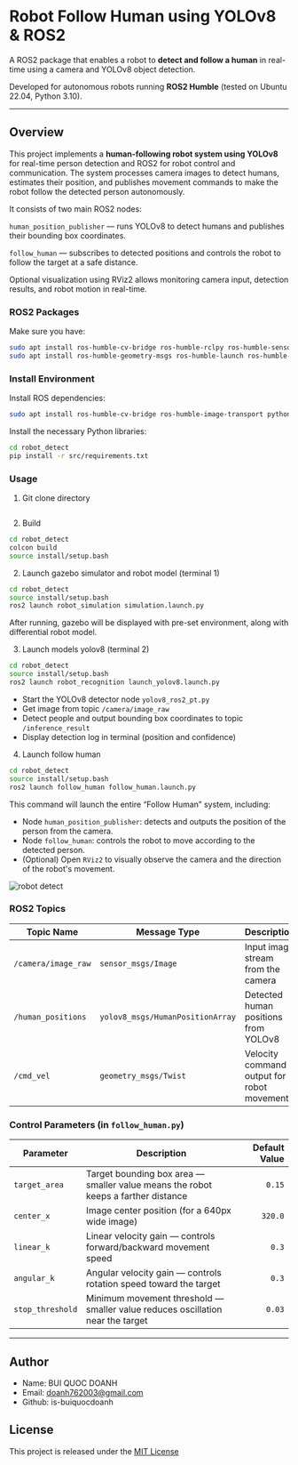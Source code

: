 # Robot Follow Human using YOLOv8 & ROS2

A ROS2 package that enables a robot to **detect and follow a human** in real-time using a camera and YOLOv8 object detection.

Developed for autonomous robots running **ROS2 Humble** (tested on Ubuntu 22.04, Python 3.10).

---

## Overview
This project implements a **human-following robot system using YOLOv8** for real-time person detection and ROS2 for robot control and communication.
The system processes camera images to detect humans, estimates their position, and publishes movement commands to make the robot follow the detected person autonomously.

It consists of two main ROS2 nodes:

`human_position_publisher` — runs YOLOv8 to detect humans and publishes their bounding box coordinates.

`follow_human` — subscribes to detected positions and controls the robot to follow the target at a safe distance.

Optional visualization using RViz2 allows monitoring camera input, detection results, and robot motion in real-time.

### ROS2 Packages
Make sure you have:
```bash
sudo apt install ros-humble-cv-bridge ros-humble-rclpy ros-humble-sensor-msgs
sudo apt install ros-humble-geometry-msgs ros-humble-launch ros-humble-rviz2
```

### Install Environment
Install ROS dependencies:
```bash
sudo apt install ros-humble-cv-bridge ros-humble-image-transport python3-colcon-common-extensions
```

Install the necessary Python libraries:
```bash
cd robot_detect
pip install -r src/requirements.txt
```

### Usage
1. Git clone directory
```bash
```
2. Build
```bash
cd robot_detect
colcon build
source install/setup.bash
```
2. Launch gazebo simulator and robot model (terminal 1)
```bash
cd robot_detect
source install/setup.bash
ros2 launch robot_simulation simulation.launch.py
```
After running, gazebo will be displayed with pre-set environment, along with differential robot model.

3. Launch models yolov8 (terminal 2)
```bash
cd robot_detect
source install/setup.bash
ros2 launch robot_recognition launch_yolov8.launch.py
```

- Start the YOLOv8 detector node `yolov8_ros2_pt.py`
- Get image from topic `/camera/image_raw`
- Detect people and output bounding box coordinates to topic `/inference_result`
- Display detection log in terminal (position and confidence)

4. Launch follow human
```bash
cd robot_detect
source install/setup.bash
ros2 launch follow_human follow_human.launch.py
```

This command will launch the entire “Follow Human” system, including:

- Node `human_position_publisher`: detects and outputs the position of the person from the camera.
- Node `follow_human`: controls the robot to move according to the detected person.
- (Optional) Open `RViz2` to visually observe the camera and the direction of the robot's movement.

![robot detect](/docs/object_detect.gif)



### ROS2 Topics

| **Topic Name**      | **Message Type**                 | **Description**                            |
| ------------------- | -------------------------------- | ------------------------------------------ |
| `/camera/image_raw` | `sensor_msgs/Image`              | Input image stream from the camera         |
| `/human_positions`  | `yolov8_msgs/HumanPositionArray` | Detected human positions from YOLOv8       |
| `/cmd_vel`          | `geometry_msgs/Twist`            | Velocity command output for robot movement |


### Control Parameters (in `follow_human.py`)

| **Parameter**    | **Description**                                                                   | **Default Value** |
| ---------------- | --------------------------------------------------------------------------------- | ----------------: |
| `target_area`    | Target bounding box area — smaller value means the robot keeps a farther distance |            `0.15` |
| `center_x`       | Image center position (for a 640px wide image)                                    |           `320.0` |
| `linear_k`       | Linear velocity gain — controls forward/backward movement speed                   |             `0.3` |
| `angular_k`      | Angular velocity gain — controls rotation speed toward the target                 |             `0.3` |
| `stop_threshold` | Minimum movement threshold — smaller value reduces oscillation near the target    |            `0.03` |

---

## Author
- Name: BUI QUOC DOANH
- Email: doanh762003@gmail.com
- Github: is-buiquocdoanh

## License
This project is released under the [MIT License](https://opensource.org/license/mit)